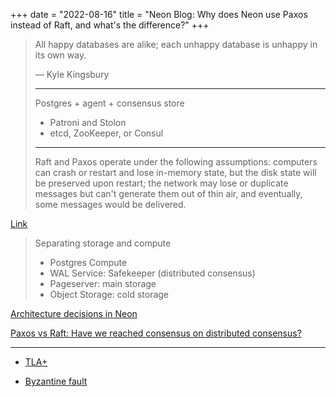 +++
date = "2022-08-16"
title = "Neon Blog: Why does Neon use Paxos instead of Raft, and what's the difference?"
+++

> All happy databases are alike; each unhappy database is unhappy in its own way.
>
> — Kyle Kingsbury
>
> ---
>
> Postgres + agent + consensus store
> * Patroni and Stolon
> * etcd, ZooKeeper, or Consul
>
> ---
>
> Raft and Paxos operate under the following assumptions: computers can crash or restart and lose
> in-memory state, but the disk state will be preserved upon restart; the network may lose or
> duplicate messages but can't generate them out of thin air, and eventually, some messages would be
> delivered.

[Link](https://neon.tech/blog/paxos/)

> Separating storage and compute
> * Postgres Compute
> * WAL Service: Safekeeper (distributed consensus)
> * Pageserver: main storage
> * Object Storage: cold storage

[Architecture decisions in Neon](https://neon.tech/blog/architecture-decisions-in-neon/)

[Paxos vs Raft: Have we reached consensus on distributed consensus?](https://arxiv.org/abs/2004.05074)

---

* [TLA+](https://en.wikipedia.org/wiki/TLA%2B)

* [Byzantine fault](https://en.wikipedia.org/wiki/Byzantine_fault)
